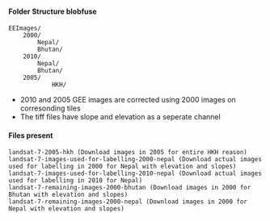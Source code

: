 #### Folder Structure blobfuse

    EEImages/
    	2000/
			Nepal/
			Bhutan/
    	2010/
    		Nepal/
    		Bhutan/
      	2005/
        		HKH/

- 2010 and 2005 GEE images are corrected using 2000 images on corresonding tiles
- The tiff files have slope and elevation as a seperate channel

#### Files present

	landsat-7-2005-hkh (Download images in 2005 for entire HKH reason)
  	landsat-7-images-used-for-labelling-2000-nepal (Download actual images used for labelling in 2000 for Nepal with elevation and slopes)
	landsat-7-images-used-for-labelling-2010-nepal (Download actual images used for labelling in 2010 for Nepal)
	landsat-7-remaining-images-2000-bhutan (Download images in 2000 for Bhutan with elevation and slopes)
	landsat-7-remaining-images-2000-nepal (Download images in 2000 for Nepal with elevation and slopes)
